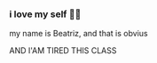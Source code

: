 ### i love my self 🤍✨

my name is Beatriz, and that is obvius 

   AND I'AM TIRED THIS CLASS     
                                   
